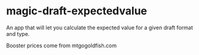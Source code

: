 # magic-draft-expectedvalue
An app that will let you calculate the expected value for a given draft format and type.

Booster prices come from mtgogoldfish.com
